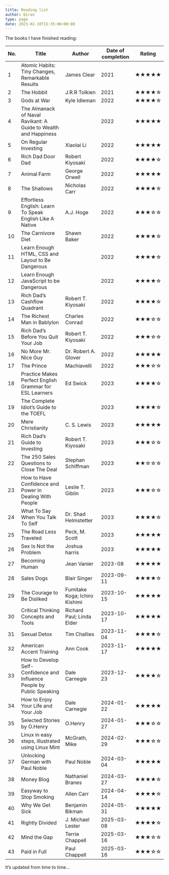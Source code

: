 ```yaml
---
title: Reading list
author: Qiran
type: page
date: 2023-02-10T15:35:06+00:00
---
```

The books I have finished reading:

| No.                               | Title                                                                  | Author                        | Date of completion | Rating         |
| --------------------------------- | ---------------------------------------------------------------------- | ----------------------------- | ------------------ | -------------- |
| 1                                 | Atomic Habits: Tiny Changes, Remarkable Results                        | James Clear                   | 2021               | ★★★★★     |
| 2                                 | The Hobbit                                                             | J.R.R Tolkien                 | 2021               | ★★★★☆     |
| 3                                 | Gods at War                                                            | Kyle Idleman                  | 2022               | ★★★★☆     |
| 4                                 | The Almanack of Naval Ravikant: A Guide to Wealth and Happiness        |                               | 2022               | ★★★★★     |
| 5                                 | On Regular Investing                                                   | Xiaolai Li                    | 2022               | ★★★★★     |
| 6                                 | Rich Dad Door Dad                                                      | Robert Kiyosaki               | 2022               | ★★★★☆     |
| 7                                 | Animal Farm                                                            | George Orwell                 | 2022               | ★★★★★     |
| 8                                 | The Shallows                                                           | Nicholas Carr                 | 2022               | ★★★★☆     |
| 9                                 | Effortless English: Learn To Speak English Like A Native               | A.J. Hoge                     | 2022               | ★★★☆☆     |
| 10                                | The Carnivore Diet                                                     | Shawn Baker                   | 2022               | ★★★★☆     |
| 11                                | Learn Enough HTML, CSS and Layout to Be Dangerous                      |                               | 2022               | ★★★★☆     |
| 12                                | Learn Enough JavaScript to be Dangerous                                |                               | 2022               | ★★★★☆     |
| 13                                | Rich Dad’s Cashflow Quadrant                                          | Robert T. Kiyosaki            | 2022               | ★★★★☆     |
| 14                                | The Richest Man in Bablylon                                            | Charles Conrad                | 2022               | ★★★☆☆     |
| 15                                | Rich Dad’s Before You Quit Your Job                                   | Robert T. Kiyosaki            | 2022               | ★★★☆☆     |
| 16                                | No More Mr. Nice Guy                                                   | Dr. Robert A. Glover          | 2022               | ★★★★★     |
| 17                                | The Prince                                                             | Machiavelli                   | 2022               | ★★★☆☆     |
| 18                                | Practice Makes Perfect English Grammar for ESL Learners                | Ed Swick                      | 2023               | ★★★★☆     |
| 19                                | The Complete Idiot’s Guide to the TOEFL                               |                               | 2023               | ★★★★☆     |
| 20                                | Mere Christianity                                                      | C. S. Lewis                   | 2023               | ★★★★★     |
| 21                                | Rich Dad’s Guide to Investing                                         | Robert T. Kiyosaki            | 2023               | ★★★☆☆     |
| 22                                | The 250 Sales Questions to Close The Deal                              | Stephan Schiffman             | 2023               | ★★☆☆☆     |
| 23                                | How to Have Confidence and Power in Dealing With People                | Leslie T. Giblin              | 2023               | ★★★☆☆     |
| 24                                | What To Say When You Talk To Self                                      | Dr. Shad Helmstetter          | 2023               | ★★★★☆     |
| 25                                | The Road Less Traveled                                                 | Peck, M. Scott                | 2023               | ★★★★★     |
| 26                                | Sex Is Not the Problem                                                 | Joshua harris                 | 2023               | ★★★★★     |
| 27                                | Becoming Human                                                         | Jean Vanier                   | 2023-08            | ★★★★★     |
| 28                                | Sales Dogs                                                             | Blair Singer                  | 2023-09-11         | ★★★★☆     |
| 29                                | The Courage to Be Disliked                                             | Fumitake Koga; Ichiro Kishimi | 2023-10-15         | ★★★★★     |
| 30                                | Critical Thinking Concepts and Tools                                   | Richard Paul; Linda Elder     | 2023-10-17         | ★★★★★     |
| 31                                | Sexual Detox                                                           | Tim Challies                  | 2023-11-04         | ★★★★☆     |
| 32                                | American Accent Training                                               | Ann Cook                      | 2023-11-17         | ★★★★★     |
| 33                                | How to Develop Self-Confidence and Influence People by Public Speaking | Dale Carnegie                 | 2023-12-23         | ★★★★☆     |
| 34                                | How to Enjoy Your Life and Your Job                                    | Dale Carnegie                 | 2024-01-22         | ★★★★★     |
| 35                                | Selected Stories by O.Henry                                            | O.Henry                       | 2024-01-27         | ★★★☆☆     |
| 36                                | Linux in easy steps, illustrated using Linux Mint                      | McGrath, Mike                 | 2024-02-29         | ★★★☆☆     |
| 37                                | Unlocking German with Paul Noble                                       | Paul Noble                    | 2024-03-04         | ★★★★★     |
| 38                                | Money Blog                                                             | Nathaniel Branes              | 2024-03-27         | ★★★★☆     |
| 39                                | Easyway to Stop Smoking                                                | Allen Carr                    | 2024-04-14         | ★★★★☆     |
| 40                                | Why We Get Sick                                                        | Benjamin Bikman               | 2024-05-31         | ★★★⁠★⁠★ |
| 41                                | Rightly Divided                                                        | J. Michael Lester             | 2025-03-08         | ★★★★☆     |
| 42                                | Mind the Gap                                                           | Terrie Chappell               | 2025-03-16         | ★★★☆☆     |
| 43                                | Paid in Full                                                           | Paul Chappell                 | 2025-03-16         | ★★★☆☆     |


It’s updated from time to time… 